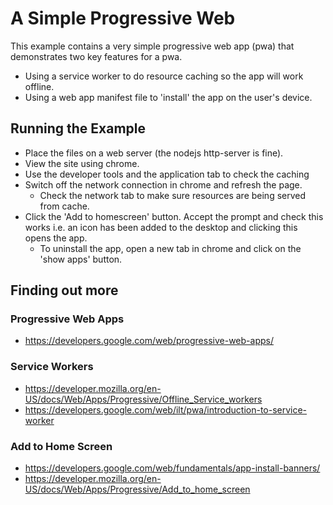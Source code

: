 # A Simple Progressive Web

This example contains a very simple progressive web app (pwa) that demonstrates two key features for a pwa. 
* Using a service worker to do resource caching so the app will work offline. 
* Using a web app manifest file to 'install' the app on the user's device. 

## Running the Example
* Place the files on a web server (the nodejs http-server is fine).
* View the site using chrome. 
* Use the developer tools and the application tab to check the caching
* Switch off the network connection in chrome and refresh the page. 
    * Check the network tab to make sure resources are being served from cache.
* Click the 'Add to homescreen' button. Accept the prompt and check this works i.e. an icon has been added to the desktop and clicking this opens the app. 
    * To uninstall the app, open a new tab in chrome and click on the 'show apps' button. 

## Finding out more

### Progressive Web Apps
* https://developers.google.com/web/progressive-web-apps/

### Service Workers
* https://developer.mozilla.org/en-US/docs/Web/Apps/Progressive/Offline_Service_workers
* https://developers.google.com/web/ilt/pwa/introduction-to-service-worker

### Add to Home Screen
* https://developers.google.com/web/fundamentals/app-install-banners/
* https://developer.mozilla.org/en-US/docs/Web/Apps/Progressive/Add_to_home_screen
